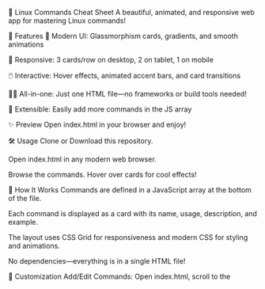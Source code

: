 🐧 Linux Commands Cheat Sheet
A beautiful, animated, and responsive web app for mastering Linux commands!



🚀 Features
🎨 Modern UI: Glassmorphism cards, gradients, and smooth animations

📱 Responsive: 3 cards/row on desktop, 2 on tablet, 1 on mobile

🖱️ Interactive: Hover effects, animated accent bars, and card transitions

🧑‍💻 All-in-one: Just one HTML file—no frameworks or build tools needed!

📝 Extensible: Easily add more commands in the JS array

✨ Preview
Open index.html in your browser and enjoy!

🛠️ Usage
Clone or Download this repository.

Open index.html in any modern web browser.

Browse the commands. Hover over cards for cool effects!

🧩 How It Works
Commands are defined in a JavaScript array at the bottom of the file.

Each command is displayed as a card with its name, usage, description, and example.

The layout uses CSS Grid for responsiveness and modern CSS for styling and animations.

No dependencies—everything is in a single HTML file!

🎨 Customization
Add/Edit Commands:
Open index.html, scroll to the <script> section, and modify the commands array.

Style Tweaks:
Change colors, fonts, or animation timings in the <style> section at the top.


🙏 Credits & Inspiration
Inspired by linux-commands.labex.io
Fonts from Google Fonts: Montserrat, Inter, Fira Mono

📄 License
MIT License

Enjoy mastering Linux! 🚀🐧 If you like it, star the repo! ⭐
